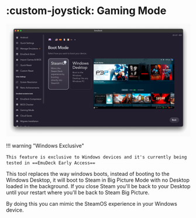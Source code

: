 # :custom-joystick: Gaming Mode

<img src="/assets/app/gaming-mode.png" alt="EmuDeck guide">

!!! warning "Windows Exclusive"

    This feature is exclusive to Windows devices and it's currently being tested in ==EmuDeck Early Access==

This tool replaces the way windows boots, instead of booting to the Windows Desktop, it will boot to Steam in Big Picture Mode with no Desktop loaded in the background. If you close Steam you'll be back to your Desktop until your restart where you'll be back to Steam Big Picture.

By doing this you can mimic the SteamOS experience in your Windows device.
